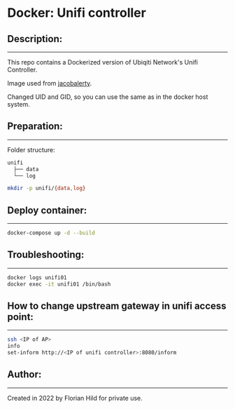 # Docker: Unifi controller
## Description:
---
This repo contains a Dockerized version of Ubiqiti Network's Unifi Controller.

Image used from [jacobalerty](https://github.com/jacobalberty/unifi-docker).

Changed UID and GID, so you can use the same as in the docker host system.

## Preparation:
---
Folder structure:
```bash
unifi
  ├── data
  └── log
```

```bash
mkdir -p unifi/{data,log}
```

## Deploy container:
---
```bash
docker-compose up -d --build
```

## Troubleshooting:
---
```bash
docker logs unifi01
docker exec -it unifi01 /bin/bash
```

## How to change upstream gateway in unifi access point:
---
```bash
ssh <IP of AP>
info
set-inform http://<IP of unifi controller>:8080/inform
```

## Author:
---
Created in 2022 by Florian Hild for private use.
